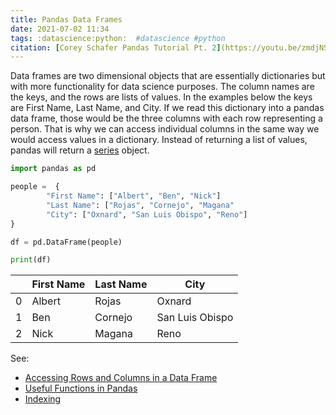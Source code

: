 ```yaml
---
title: Pandas Data Frames
date: 2021-07-02 11:34
tags: :datascience:python:  #datascience #python
citation: [Corey Schafer Pandas Tutorial Pt. 2](https://youtu.be/zmdjNSmRXF4)
---
```

Data frames are two dimensional objects that are essentially dictionaries but with more functionality for data science purposes. The column names are the keys, and the rows are lists of values. In the examples below the keys are First Name, Last Name, and City. If we read this dictionary into a pandas data frame, those would be the three columns with each row representing a person. That is why we can access individual columns in the same way we would access values in a dictionary. Instead of returning a list of values, pandas will return a [series](202107021207.md) object.

```python
import pandas as pd

people =  {
		"First Name": ["Albert", "Ben", "Nick"]
		"Last Name": ["Rojas", "Cornejo", "Magana"
		"City": ["Oxnard", "San Luis Obispo", "Reno"]
}

df = pd.DataFrame(people)

print(df)
```

|   | First Name | Last Name | City            |
|---|------------|-----------|-----------------|
| 0 | Albert     | Rojas     | Oxnard          |
| 1 | Ben        | Cornejo   | San Luis Obispo |
| 2 | Nick       | Magana    | Reno            |

See: 
- [Accessing Rows and Columns in a Data Frame](202107021200.md)
- [Useful Functions in Pandas](202107021218.md)
- [Indexing](202107021325.md)
